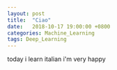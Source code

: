 ```yaml
---
layout: post
title:  "Ciao"
date:   2018-10-17 19:00:00 +0800
categories: Machine_Learning
tags: Deep_Learning
---
```


today i learn italian
i'm very happy
